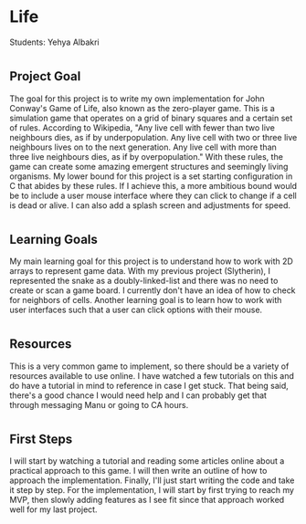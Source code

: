 # Life

Students: Yehya Albakri

#

## Project Goal

The goal for this project is to write my own implementation for John Conway's Game of Life, also known as the zero-player game. This is a simulation game that operates on a grid of binary squares and a certain set of rules. According to Wikipedia, "Any live cell with fewer than two live neighbours dies, as if by underpopulation. Any live cell with two or three live neighbours lives on to the next generation. Any live cell with more than three live neighbours dies, as if by overpopulation." With these rules, the game can create some amazing emergent structures and seemingly living organisms. My lower bound for this project is a set starting configuration in C that abides by these rules. If I achieve this, a more ambitious bound would be to include a user mouse interface where they can click to change if a cell is dead or alive. I can also add a splash screen and adjustments for speed.

#

## Learning Goals

My main learning goal for this project is to understand how to work with 2D arrays to represent game data. With my previous project (Slytherin), I represented the snake as a doubly-linked-list and there was no need to create or scan a game board. I currently don't have an idea of how to check for neighbors of cells. Another learning goal is to learn how to work with user interfaces such that a user can click options with their mouse.

#

## Resources

This is a very common game to implement, so there should be a variety of resources available to use online. I have watched a few tutorials on this and do have a tutorial in mind to reference in case I get stuck. That being said, there's a good chance I would need help and I can probably get that through messaging Manu or going to CA hours.

#

## First Steps

I will start by watching a tutorial and reading some articles online about a practical approach to this game. I will then write an outline of how to approach the implementation. Finally, I'll just start writing the code and take it step by step. For the implementation, I will start by first trying to reach my MVP, then slowly adding features as I see fit since that approach worked well for my last project.
